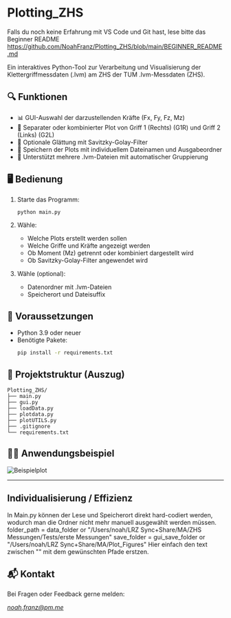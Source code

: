 # Plotting_ZHS

Falls du noch keine Erfahrung mit VS Code und Git hast, lese bitte das Beginner README
https://github.com/NoahFranz/Plotting_ZHS/blob/main/BEGINNER_README.md

Ein interaktives Python-Tool zur Verarbeitung und Visualisierung der Klettergriffmessdaten (.lvm) am ZHS der TUM .lvm-Messdaten (ZHS).

## 🔍 Funktionen

- 📊 GUI-Auswahl der darzustellenden Kräfte (Fx, Fy, Fz, Mz)
- 🧲 Separater oder kombinierter Plot von Griff 1 (Rechts) (G1R) und Griff 2 (Links) (G2L)
- 🧹 Optionale Glättung mit Savitzky-Golay-Filter
- 💾 Speichern der Plots mit individuellem Dateinamen und Ausgabeordner
- 🧠 Unterstützt mehrere .lvm-Dateien mit automatischer Gruppierung

## 🖥️ Bedienung

1. Starte das Programm:
   ```bash
   python main.py
   ```

2. Wähle:
   - Welche Plots erstellt werden sollen
   - Welche Griffe und Kräfte angezeigt werden
   - Ob Moment (Mz) getrennt oder kombiniert dargestellt wird
   - Ob Savitzky-Golay-Filter angewendet wird

3. Wähle (optional):
   - Datenordner mit .lvm-Dateien
   - Speicherort und Dateisuffix

## 🔧 Voraussetzungen

- Python 3.9 oder neuer
- Benötigte Pakete:
  ```bash
  pip install -r requirements.txt
  ```

## 📂 Projektstruktur (Auszug)

```
Plotting_ZHS/
├── main.py
├── gui.py
├── loadData.py
├── plotdata.py
├── plotUTILS.py
├── .gitignore
└── requirements.txt
```

## 👨‍🔬 Anwendungsbeispiel

![Beispielplot](docs/beispiel_plot.png)

---

## Individualisierung / Effizienz
In Main.py können der Lese und Speicherort direkt hard-codiert werden, wodurch man die Ordner nicht mehr manuell ausgewählt werden müssen.
    folder_path = data_folder or "/Users/noah/LRZ Sync+Share/MA/ZHS Messungen/Tests/erste Messungen"
    save_folder = gui_save_folder or "/Users/noah/LRZ Sync+Share/MA/Plot_Figures"
Hier einfach den text zwischen "" mit dem gewünschten Pfade erstzen.

## 📬 Kontakt

Bei Fragen oder Feedback gerne melden:  

*noah.franz@pm.me*
